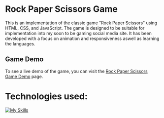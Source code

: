 # Rock Paper Scissors Game

This is an implementation of the classic game "Rock Paper Scissors" using HTML, CSS, and JavaScript. The game is designed to be suitable for implementation into my soon to be gaming social media site. It has been developed with a focus on animation and responsiveness aswell as learning the languages.


## Game Demo

To see a live demo of the game, you can visit the [Rock Paper Scissors Game Demo](https://jakaambrus.github.io/Rock_Paper_Scissors/) page.

# Technologies used:
[![My Skills](https://skills.thijs.gg/icons?i=html,css,js)](https://skills.thijs.gg)


